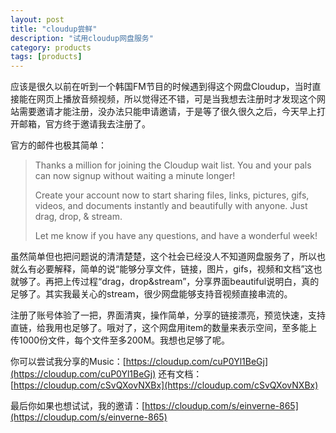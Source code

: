 ```yaml
---
layout: post
title: "cloudup尝鲜"
description: "试用cloudup网盘服务"
category: products
tags: [products]
---
```


应该是很久以前在听到一个韩国FM节目的时候遇到得这个网盘Cloudup，当时直接能在网页上播放音频视频，所以觉得还不错，可是当我想去注册时才发现这个网站需要邀请才能注册，没办法只能申请邀请，于是等了很久很久之后，今天早上打开邮箱，官方终于邀请我去注册了。

官方的邮件也极其简单：

> Thanks a million for joining the Cloudup wait list. You and your pals can now signup without waiting a minute longer!
>
> Create your account now to start sharing files, links, pictures, gifs, videos, and documents instantly and beautifully with anyone. Just drag, drop, & stream.
>
> Let me know if you have any questions, and have a wonderful week!

虽然简单但也把问题说的清清楚楚，这个社会已经没人不知道网盘服务了，所以也就么有必要解释，简单的说“能够分享文件，链接，图片，gifs，视频和文档”这也就够了。再把上传过程“drag，drop&stream”，分享界面beautiful说明白，真的足够了。其实我最关心的stream，很少网盘能够支持音视频直接串流的。

注册了账号体验了一把，界面清爽，操作简单，分享的链接漂亮，预览快速，支持直链，给我用也足够了。哦对了，这个网盘用item的数量来表示空间，至多能上传1000份文件，每个文件至多200M。我想也足够了呢。

你可以尝试我分享的Music：[https://cloudup.com/cuP0Yl1BeGj](https://cloudup.com/cuP0Yl1BeGj) 还有文档：[https://cloudup.com/cSvQXovNXBx](https://cloudup.com/cSvQXovNXBx)

最后你如果也想试试，我的邀请：[https://cloudup.com/s/einverne-865](https://cloudup.com/s/einverne-865)
